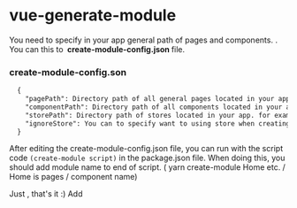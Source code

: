 # vue-generate-module

You need to specify in your app general path of pages and components. . You can this to <strong> create-module-config.json </strong> file.

 ### create-module-config.son
 
``` html
  {
    "pagePath": Directory path of all general pages located in your app. (for example: src/pages),
    "componentPath": Directory path of all components located in your app. (for example: src/components),
    "storePath": Directory path of stores located in your app. for example. ( src/stores),
    "ignoreStore": You can to specify want to using store when creating page (default: true) (true - false)
  }
```

After editing the create-module-config.json file, you can run with the script code `(create-module script)` in the package.json file. When doing this, you should add module name to end of script. (  yarn create-module Home etc. / Home is pages / component name)

Just , that's it :) Add
